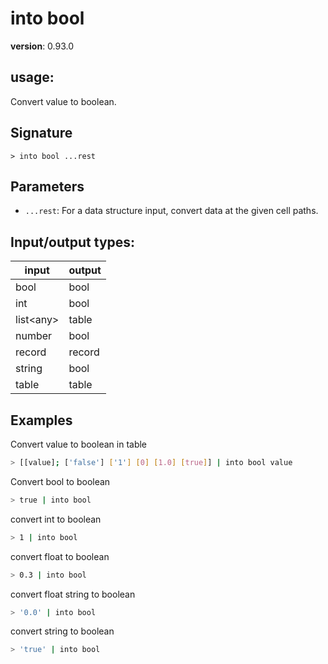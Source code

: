 # into bool

**version**: 0.93.0

## **usage**:

Convert value to boolean.

## Signature

`> into bool ...rest`

## Parameters

- `...rest`: For a data structure input, convert data at the given cell paths.

## Input/output types:

| input       | output |
| ----------- | ------ |
| bool        | bool   |
| int         | bool   |
| list\<any\> | table  |
| number      | bool   |
| record      | record |
| string      | bool   |
| table       | table  |

## Examples

Convert value to boolean in table

```bash
> [[value]; ['false'] ['1'] [0] [1.0] [true]] | into bool value
```

Convert bool to boolean

```bash
> true | into bool
```

convert int to boolean

```bash
> 1 | into bool
```

convert float to boolean

```bash
> 0.3 | into bool
```

convert float string to boolean

```bash
> '0.0' | into bool
```

convert string to boolean

```bash
> 'true' | into bool
```
